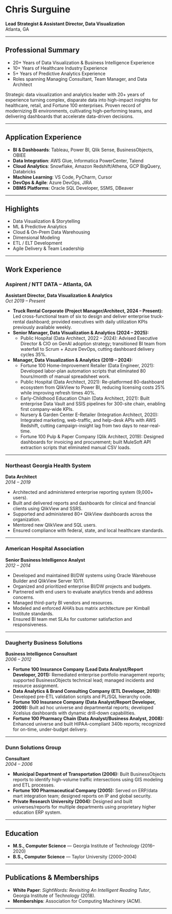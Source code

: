 # Chris Surguine  
**Lead Strategist & Assistant Director, Data Visualization**  
Atlanta, GA  

---

## Professional Summary
- 20+ Years of Data Visualization & Business Intelligence Experience  
- 10+ Years of Healthcare Industry Experience  
- 5+ Years of Predictive Analytics Experience  
- Roles spanning Managing Consultant, Team Manager, and Data Architect  

Strategic data visualization and analytics leader with 20+ years of experience turning complex, disparate data into high-impact insights for healthcare, retail, and Fortune 100 enterprises. Proven record of modernizing BI environments, cultivating high-performing teams, and delivering dashboards that accelerate data-driven decisions.  

---

## Application Experience
- **BI & Dashboards**: Tableau, Power BI, Qlik Sense, BusinessObjects, OBIEE  
- **Data Integration**: AWS Glue, Informatica PowerCenter, Talend  
- **Cloud Analytics**: Snowflake, Amazon Redshift/Athena, GCP BigQuery, Databricks  
- **Machine Learning**: VS Code, PyCharm, Cursor  
- **DevOps & Agile**: Azure DevOps, JIRA  
- **DBMS Platforms**: Oracle SQL Developer, SSMS, DBeaver  

---

## Highlights
- Data Visualization & Storytelling  
- ML & Predictive Analytics  
- Cloud & On-Prem Data Warehousing  
- Dimensional Modeling  
- ETL / ELT Development  
- Agile Delivery & Team Leadership  

---

## Work Experience

### Aspirent / NTT DATA – Atlanta, GA  
**Assistant Director, Data Visualization & Analytics**  
*Oct 2019 – Present*  

- **Truck Rental Corporate (Project Manager/Architect, 2024 – Present):** Led cross-functional team of six to design and deliver enterprise truck-rental dashboard; provided executives with daily utilization KPIs previously available weekly.  
- **Senior Manager, Data Visualization & Analytics (2024 – 2025):**  
  - Public Hospital (Data Architect, 2022 – 2024): Advised Executive Director & CIO on GenAI adoption strategy; transitioned BI team from waterfall to Scrum + Azure DevOps, cutting dashboard delivery cycles 35%.  
- **Manager, Data Visualization & Analytics (2019 – 2024):**  
  - Fortune 100 Home-Improvement Retailer (Data Engineer, 2021): Developed labor-plan automation scripts that eliminated 80 hours/month of manual spreadsheet work.  
  - Public Hospital (Data Architect, 2021): Re-platformed 80-dashboard ecosystem from QlikView to Power BI, reducing licensing costs 25% while improving refresh times 40%.  
  - Early-Childhood Education Chain (Data Architect, 2021): Built enterprise Data Vault and SSIS pipelines for 300-site chain, enabling first company-wide KPIs.  
  - Nursery & Garden Center E-Retailer (Integration Architect, 2020): Integrated marketing, web-traffic, and help-desk APIs with AWS Redshift, cutting campaign-insight lag from two days to near-real-time.  
  - Fortune 100 Pulp & Paper Company (Qlik Architect, 2019): Designed dashboards for invoicing and procurement; built MuleSoft API extraction scripts that eliminated manual CSV loads.  

---

### Northeast Georgia Health System  
**Data Architect**  
*2014 – 2019*  
- Architected and administered enterprise reporting system (9,000+ users).  
- Built and delivered reports and dashboards for clinical and financial clients using QlikView and SSRS.  
- Supported and administered 80+ QlikView dashboards across the organization.  
- Mentored new QlikView and SQL users.  
- Ensured compliance with federal, state, and local healthcare standards.  

---

### American Hospital Association  
**Senior Business Intelligence Analyst**  
*2012 – 2014*  
- Developed and maintained BI/DW systems using Oracle Warehouse Builder and QlikView Server 10/11.  
- Organized and prioritized enterprise BI/DW projects and budgets.  
- Partnered with end users to evaluate analytics trends and address concerns.  
- Managed third-party BI vendors and resources.  
- Modeled and enforced AHA’s bus matrix architecture per Kimball Institute standards.  
- Ensured BI team met SLAs for customer satisfaction and responsiveness.  

---

### Daugherty Business Solutions  
**Business Intelligence Consultant**  
*2006 – 2012*  
- **Fortune 100 Insurance Company (Lead Data Analyst/Report Developer, 2011):** Remediated enterprise portfolio management reports; supported BusinessObjects technical lead; managed incidents and resource assignment.  
- **Data Analytics & Brand Consulting Company (ETL Developer, 2010):** Developed pre-ETL validation scripts and PL/SQL hierarchy code.  
- **Fortune 100 Insurance Company (Data Analyst/Report Developer, 2009):** Built ad hoc universe and departmental reports; developed Xcelsius dashboards with dynamic drill-down capabilities.  
- **Fortune 100 Pharmacy Chain (Data Analyst/Business Analyst, 2008):** Enhanced universe and built HIPAA-compliant 340b reports; recognized for on-time, under-budget delivery.  

---

### Dunn Solutions Group  
**Consultant**  
*2004 – 2006*  
- **Municipal Department of Transportation (2006):** Built BusinessObjects reports to identify high-volume traffic intersections using GIS modeling and ETL processes.  
- **Fortune 100 Pharmaceutical Company (2005):** Served on ERP/data mart integration team; designed reports on IP and global security.  
- **Private Research University (2004):** Designed and built universes/reports for multiple departments using proprietary higher education ERP system.  

---

## Education
- **M.S., Computer Science** — Georgia Institute of Technology (2016–2020)  
- **B.S., Computer Science** — Taylor University (2000–2004)  

---

## Publications & Memberships
- **White Paper**: *SightWords: Revisiting An Intelligent Reading Tutor*, Georgia Institute of Technology (2018).  
- **Memberships**: Association for Computing Machinery (ACM).  

---
